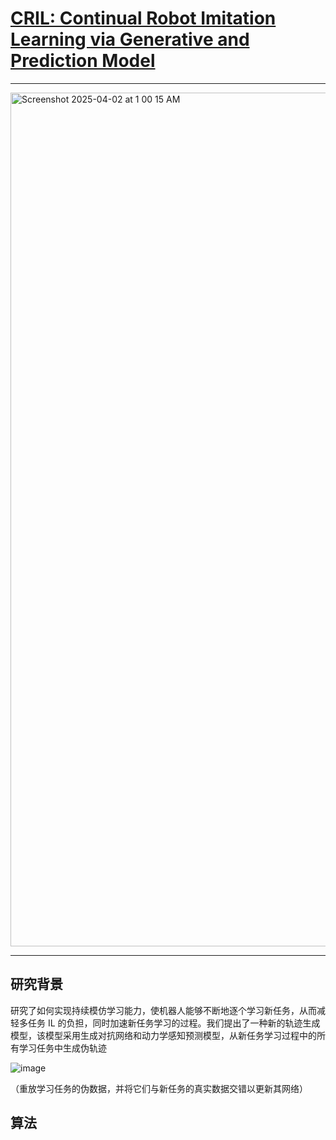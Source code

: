 
# [CRIL: Continual Robot Imitation Learning via Generative and Prediction Model](https://arxiv.org/abs/2106.09422)

----

<img width="1366" alt="Screenshot 2025-04-02 at 1 00 15 AM" src="https://github.com/user-attachments/assets/97975435-f491-4b0e-9880-d44e45a352b7" />

-----

## **研究背景**

研究了如何实现持续模仿学习能力，使机器人能够不断地逐个学习新任务，从而减轻多任务 IL 的负担，同时加速新任务学习的过程。我们提出了一种新的轨迹生成模型，该模型采用生成对抗网络和动力学感知预测模型，从新任务学习过程中的所有学习任务中生成伪轨迹

![image](https://github.com/user-attachments/assets/64730abb-dc57-402e-9fb5-7b001b1d49dc)

（重放学习任务的伪数据，并将它们与新任务的真实数据交错以更新其网络）

## 算法

